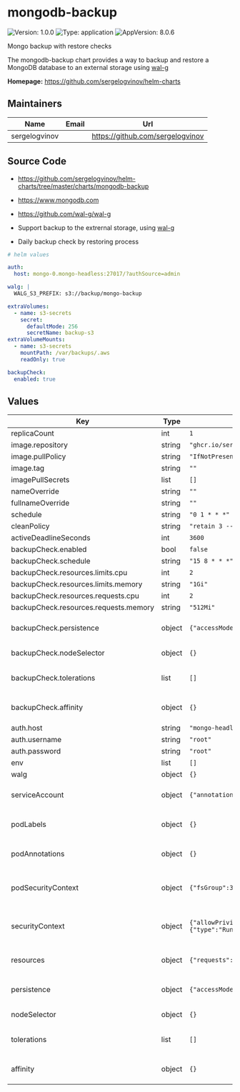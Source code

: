 # mongodb-backup

![Version: 1.0.0](https://img.shields.io/badge/Version-1.0.0-informational?style=flat-square) ![Type: application](https://img.shields.io/badge/Type-application-informational?style=flat-square) ![AppVersion: 8.0.6](https://img.shields.io/badge/AppVersion-8.0.6-informational?style=flat-square)

Mongo backup with restore checks

The mongodb-backup chart provides a way to backup and restore a MongoDB database to an external storage using [wal-g](https://github.com/wal-g)

**Homepage:** <https://github.com/sergelogvinov/helm-charts>

## Maintainers

| Name | Email | Url |
| ---- | ------ | --- |
| sergelogvinov |  | <https://github.com/sergelogvinov> |

## Source Code

* <https://github.com/sergelogvinov/helm-charts/tree/master/charts/mongodb-backup>
* <https://www.mongodb.com>
* <https://github.com/wal-g/wal-g>

* Support backup to the extrernal storage, using [wal-g](https://github.com/wal-g)
* Daily backup check by restoring process

```yaml
# helm values

auth:
  host: mongo-0.mongo-headless:27017/?authSource=admin

walg: |
  WALG_S3_PREFIX: s3://backup/mongo-backup

extraVolumes:
  - name: s3-secrets
    secret:
      defaultMode: 256
      secretName: backup-s3
extraVolumeMounts:
  - name: s3-secrets
    mountPath: /var/backups/.aws
    readOnly: true

backupCheck:
  enabled: true
```

## Values

| Key | Type | Default | Description |
|-----|------|---------|-------------|
| replicaCount | int | `1` |  |
| image.repository | string | `"ghcr.io/sergelogvinov/mongodb"` |  |
| image.pullPolicy | string | `"IfNotPresent"` |  |
| image.tag | string | `""` |  |
| imagePullSecrets | list | `[]` |  |
| nameOverride | string | `""` |  |
| fullnameOverride | string | `""` |  |
| schedule | string | `"0 1 * * *"` |  |
| cleanPolicy | string | `"retain 3 --retain-count 3"` |  |
| activeDeadlineSeconds | int | `3600` |  |
| backupCheck.enabled | bool | `false` |  |
| backupCheck.schedule | string | `"15 8 * * *"` |  |
| backupCheck.resources.limits.cpu | int | `2` |  |
| backupCheck.resources.limits.memory | string | `"1Gi"` |  |
| backupCheck.resources.requests.cpu | int | `2` |  |
| backupCheck.resources.requests.memory | string | `"512Mi"` |  |
| backupCheck.persistence | object | `{"accessModes":["ReadWriteOnce"],"annotations":{},"size":"8Gi"}` | Persistence parameters ref: https://kubernetes.io/docs/user-guide/persistent-volumes/ |
| backupCheck.nodeSelector | object | `{}` | Node labels for backup check pod assignment. ref: https://kubernetes.io/docs/user-guide/node-selection/ |
| backupCheck.tolerations | list | `[]` | Tolerations for backup check pod assignment. ref: https://kubernetes.io/docs/concepts/configuration/taint-and-toleration/ |
| backupCheck.affinity | object | `{}` | Affinity for backup check pod assignment. ref: https://kubernetes.io/docs/concepts/configuration/assign-pod-node/#affinity-and-anti-affinity |
| auth.host | string | `"mongo-headless:27017/?authSource=admin"` |  |
| auth.username | string | `"root"` |  |
| auth.password | string | `"root"` |  |
| env | list | `[]` |  |
| walg | object | `{}` |  |
| serviceAccount | object | `{"annotations":{},"create":true,"name":""}` | Pods Service Account. ref: https://kubernetes.io/docs/tasks/configure-pod-container/configure-service-account/ |
| podLabels | object | `{}` | Extra labels for pod. ref: https://kubernetes.io/docs/concepts/overview/working-with-objects/labels/ |
| podAnnotations | object | `{}` | Annotations for pod. ref: https://kubernetes.io/docs/concepts/overview/working-with-objects/annotations/ |
| podSecurityContext | object | `{"fsGroup":34,"fsGroupChangePolicy":"OnRootMismatch","runAsGroup":0,"runAsNonRoot":true,"runAsUser":34}` | Pod Security Context. ref: https://kubernetes.io/docs/tasks/configure-pod-container/security-context/#set-the-security-context-for-a-pod |
| securityContext | object | `{"allowPrivilegeEscalation":false,"capabilities":{"drop":["ALL"]},"seccompProfile":{"type":"RuntimeDefault"}}` | Container Security Context. ref: https://kubernetes.io/docs/tasks/configure-pod-container/security-context/#set-the-security-context-for-a-pod |
| resources | object | `{"requests":{"cpu":"500m","memory":"256Mi"}}` | Resource requests and limits. ref: https://kubernetes.io/docs/user-guide/compute-resources/ |
| persistence | object | `{"accessModes":["ReadWriteOnce"],"annotations":{},"enabled":false,"existingClaim":"","size":"10Gi"}` | Persistence parameters ref: https://kubernetes.io/docs/user-guide/persistent-volumes/ |
| nodeSelector | object | `{}` | Node labels for pod assignment. ref: https://kubernetes.io/docs/user-guide/node-selection/ |
| tolerations | list | `[]` | Tolerations for pod assignment. ref: https://kubernetes.io/docs/concepts/configuration/taint-and-toleration/ |
| affinity | object | `{}` | Affinity for pod assignment. ref: https://kubernetes.io/docs/concepts/configuration/assign-pod-node/#affinity-and-anti-affinity |

